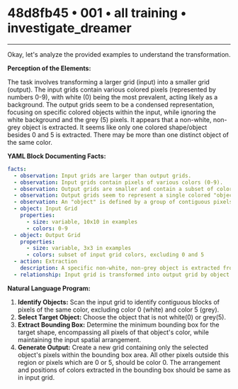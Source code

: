# 48d8fb45 • 001 • all training • investigate_dreamer

---
Okay, let's analyze the provided examples to understand the transformation.

**Perception of the Elements:**

The task involves transforming a larger grid (input) into a smaller grid (output). The input grids contain various colored pixels (represented by numbers 0-9), with white (0) being the most prevalent, acting likely as a background. The output grids seem to be a condensed representation, focusing on specific colored objects within the input, while ignoring the white background and the grey (5) pixels. It appears that a non-white, non-grey object is extracted. It seems like only one colored shape/object besides 0 and 5 is extracted. There may be more than one distinct object of the same color.

**YAML Block Documenting Facts:**



```yaml
facts:
  - observation: Input grids are larger than output grids.
  - observation: Input grids contain pixels of various colors (0-9).
  - observation: Output grids are smaller and contain a subset of colors from the input, excluding 0 (white) and 5 (grey).
  - observation: Output grids seem to represent a single colored "object" extracted from the input.
  - observation: An "object" is defined by a group of contiguous pixels of the same color, excluding 0 and 5.
  - object: Input Grid
    properties:
      - size: variable, 10x10 in examples
      - colors: 0-9
  - object: Output Grid
    properties:
      - size: variable, 3x3 in examples
      - colors: subset of input grid colors, excluding 0 and 5
  - action: Extraction
    description: A specific non-white, non-grey object is extracted from the input grid.
  - relationship: Input grid is transformed into output grid by object extraction.
```



**Natural Language Program:**

1.  **Identify Objects:** Scan the input grid to identify contiguous blocks of pixels of the same color, excluding color 0 (white) and color 5 (grey).
2.  **Select Target Object:** Choose the object that is not white(0) or grey(5).
3. **Extract Bounding Box:** Determine the minimum bounding box for the target shape, encompassing all pixels of that object's color, while maintaining the input spatial arrangement.
4.  **Generate Output:** Create a new grid containing only the selected object's pixels within the bounding box area. All other pixels outside this region or pixels which are 0 or 5, should be color 0. The arrangement and positions of colors extracted in the bounding box should be same as in input grid.


